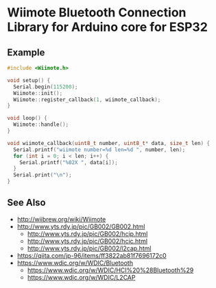 # Wiimote Bluetooth Connection Library for Arduino core for ESP32

## Example

```WiimoteDemo.ino.cpp
#include <Wiimote.h>

void setup() {
  Serial.begin(115200);
  Wiimote::init();
  Wiimote::register_callback(1, wiimote_callback);
}

void loop() {
  Wiimote::handle();
}

void wiimote_callback(uint8_t number, uint8_t* data, size_t len) {
  Serial.printf("wiimote number=%d len=%d ", number, len);
  for (int i = 0; i < len; i++) {
    Serial.printf("%02X ", data[i]);
  }
  Serial.print("\n");
}

```

## See Also
- http://wiibrew.org/wiki/Wiimote
- http://www.yts.rdy.jp/pic/GB002/GB002.html
	- http://www.yts.rdy.jp/pic/GB002/hcip.html
	- http://www.yts.rdy.jp/pic/GB002/hcic.html
	- http://www.yts.rdy.jp/pic/GB002/l2cap.html
- https://qiita.com/jp-96/items/ff3822ab81f7696172c0
- https://www.wdic.org/w/WDIC/Bluetooth
	- https://www.wdic.org/w/WDIC/HCI%20%28Bluetooth%29
	- https://www.wdic.org/w/WDIC/L2CAP
